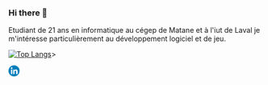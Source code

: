 ### Hi there 👋

Etudiant de 21 ans en informatique au cégep de Matane et à l'iut de Laval je m'intéresse particulièrement au développement logiciel et de jeu.

[![Top Langs](https://github-readme-stats.vercel.app/api/top-langs/?username=sachabt&layout=compact&theme=radical)](https://github.com/anuraghazra/github-readme-stats)>

[<img align="left" alt="linkedin" width="22px" src="./linkedin.svg" />][linkedin]

<!--referece what linkedin is -->
[linkedin]: https://www.linkedin.com/in/sacha-bellier-toulouzou/
<!--
**sachabt/sachabt** is a ✨ _special_ ✨ repository because its `README.md` (this file) appears on your GitHub profile.

Here are some ideas to get you started:

- 🔭 I’m currently working on ...
- 🌱 I’m currently learning ...
- 👯 I’m looking to collaborate on ...
- 🤔 I’m looking for help with ...
- 💬 Ask me about ...
- 📫 How to reach me: ...
- 😄 Pronouns: ...
- ⚡ Fun fact: ...
-->

